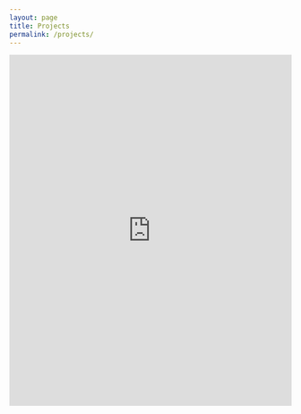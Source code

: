```yaml
---
layout: page
title: Projects
permalink: /projects/
---
```


<iframe width="100%" height="627" frameborder="0"
  src="https://observablehq.com/embed/e5fb5af905983b7f@565?cells=viewof+order%2Cchart"></iframe>